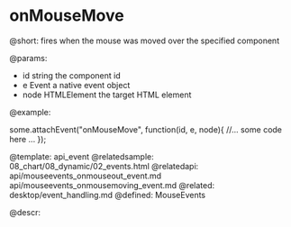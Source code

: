 onMouseMove
=============


@short:
	fires when the mouse was moved over the specified component 

@params:
- id		string		the component id
- e		Event		a native event object
- node		HTMLElement		the target HTML element

@example: 
	
some.attachEvent("onMouseMove", function(id, e, node){
    //... some code here ... 
});

@template:	api_event
@relatedsample:
	08_chart/08_dynamic/02_events.html
@relatedapi:
	 api/mouseevents_onmouseout_event.md
     api/mouseevents_onmousemoving_event.md
@related: 
	desktop/event_handling.md
@defined:	MouseEvents
	
@descr:


